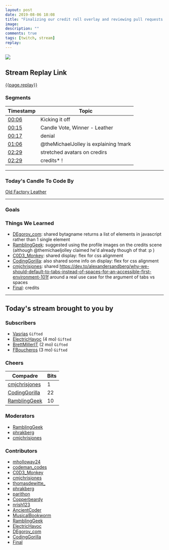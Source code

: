 ```yaml
---
layout: post
date: 2019-08-06 18:08
title: "Finalizing our credit roll overlay and reviewing pull requests."
image:
description: ""
comments: true
tags: [twitch, stream]
replay:
---
```


<img src="{{page.image}}"/>

## Stream Replay Link

[{{page.replay}}]({{page.replay}})

<!--more-->

### Segments

| Timestamp | Topic
| ---       | ---
| [00:06]({{page.replay}}?t=393.725) | Kicking it off |
| [00:15]({{page.replay}}?t=930.603) | Candle Vote, Winner - Leather |
| [00:17]({{page.replay}}?t=1021.637) | denial |
| [01:06]({{page.replay}}?t=4000.673) | @theMichaelJolley is explaining !mark |
| [02:29]({{page.replay}}?t=8965.803) | stretched avatars on credirs |
| [02:29]({{page.replay}}?t=8975.13) | credits* ! |

---

### Today's Candle To Code By

[Old Factory Leather](https://amzn.to/2IHHPNJ)

---

### Goals


### Things We Learned

- [DEgorov_com](https://twitch.tv/degorov_com): shared bytagname returns a list of elements in javascript rather than 1 single element 
- [RamblingGeek](https://twitch.tv/ramblinggeek): suggested using the profile images on the credits scene (although @themichaeljolley claimed he'd already though of that :p ) 
- [C0D3_Monkey](https://twitch.tv/c0d3_monkey): shared display: flex for css alignment 
- [CodingGorilla](https://twitch.tv/codinggorilla): also shared some info on display: flex for css alignment 
- [cmjchrisjones](https://twitch.tv/cmjchrisjones): shared https://dev.to/alexandersandberg/why-we-should-default-to-tabs-instead-of-spaces-for-an-accessible-first-environment-101f around a real use case for the argument of tabs vs spaces 
- [Final](https://twitch.tv/final): credits 

---

## Today's stream brought to you by

### Subscribers

- [Vasrias](https://twitch.tv/vasrias) `Gifted`
- [ElectricHavoc](https://twitch.tv/electrichavoc) (4 mo) `Gifted`
- [BrettMillerIT](https://twitch.tv/brettmillerit) (2 mo) `Gifted`
- [FBoucheros](https://twitch.tv/fboucheros) (3 mo) `Gifted`

### Cheers

| Compadre            | Bits        |
| ---                 | ---         |
| [cmjchrisjones](https://twitch.tv/cmjchrisjones) | 1 |
| [CodingGorilla](https://twitch.tv/codinggorilla) | 22 |
| [RamblingGeek](https://twitch.tv/ramblinggeek) | 10 |

### Moderators

- [RamblingGeek](https://twitch.tv/ramblinggeek)
- [phrakberg](https://twitch.tv/phrakberg)
- [cmjchrisjones](https://twitch.tv/cmjchrisjones)

### Contributors

- [mholloway24](https://twitch.tv/mholloway24)
- [codeman_codes](https://twitch.tv/codeman_codes)
- [C0D3_Monkey](https://twitch.tv/c0d3_monkey)
- [cmjchrisjones](https://twitch.tv/cmjchrisjones)
- [thomasdewitte_](https://twitch.tv/thomasdewitte_)
- [phrakberg](https://twitch.tv/phrakberg)
- [parithon](https://twitch.tv/parithon)
- [Copperbeardy](https://twitch.tv/copperbeardy)
- [nrish123](https://twitch.tv/nrish123)
- [AncientCoder](https://twitch.tv/ancientcoder)
- [MusicalBookworm](https://twitch.tv/musicalbookworm)
- [RamblingGeek](https://twitch.tv/ramblinggeek)
- [ElectricHavoc](https://twitch.tv/electrichavoc)
- [DEgorov_com](https://twitch.tv/degorov_com)
- [CodingGorilla](https://twitch.tv/codinggorilla)
- [Final](https://twitch.tv/final)

